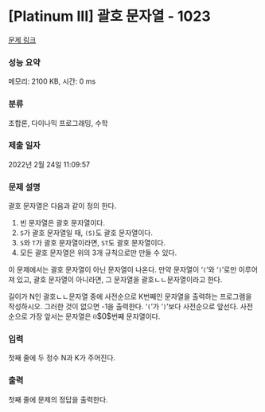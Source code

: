 # [Platinum III] 괄호 문자열 - 1023 

[문제 링크](https://www.acmicpc.net/problem/1023) 

### 성능 요약

메모리: 2100 KB, 시간: 0 ms

### 분류

조합론, 다이나믹 프로그래밍, 수학

### 제출 일자

2022년 2월 24일 11:09:57

### 문제 설명

<p>괄호 문자열은 다음과 같이 정의 한다.</p>

<ol>
	<li>빈 문자열은 괄호 문자열이다.</li>
	<li><code>S</code>가 괄호 문자열일 때, <code>(S)</code>도 괄호 문자열이다.</li>
	<li><code>S</code>와 <code>T</code>가 괄호 문자열이라면, <code>ST</code>도 괄호 문자열이다.</li>
	<li>모든 괄호 문자열은 위의 3개 규칙으로만 만들 수 있다.</li>
</ol>

<p>이 문제에서는 괄호 문자열이 아닌 문자열이 나온다. 만약 문자열이 ‘<code>(</code>’와 ‘<code>)</code>’로만 이루어져 있고, 괄호 문자열이 아니라면, 그 문자열을 괄호ㄴㄴ문자열이라고 한다.</p>

<p>길이가 N인 괄호ㄴㄴ문자열 중에 사전순으로 K번째인 문자열을 출력하는 프로그램을 작성하시오. 그러한 것이 없으면 -1을 출력한다. ‘<code>(</code>’가 ‘<code>)</code>’보다 사전순으로 앞선다. 사전순으로 가장 앞서는 문자열은 <mjx-container class="MathJax" jax="CHTML" style="font-size: 109%; position: relative;"><mjx-math class="MJX-TEX" aria-hidden="true"><mjx-mn class="mjx-n"><mjx-c class="mjx-c30"></mjx-c></mjx-mn></mjx-math><mjx-assistive-mml unselectable="on" display="inline"><math xmlns="http://www.w3.org/1998/Math/MathML"><mn>0</mn></math></mjx-assistive-mml><span aria-hidden="true" class="no-mathjax mjx-copytext">$0$</span></mjx-container>번째 문자열이다.</p>

### 입력 

 <p>첫째 줄에 두 정수 N과 K가 주어진다.</p>

### 출력 

 <p>첫째 줄에 문제의 정답을 출력한다.</p>

